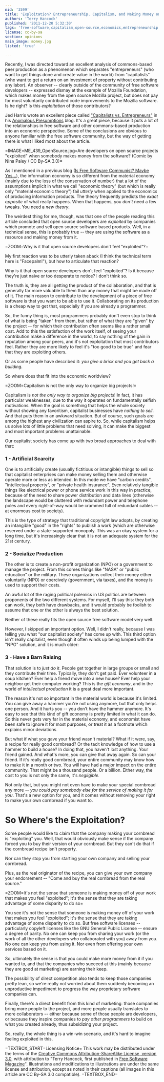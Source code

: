 ```yaml
---
nid: '3599'
title: 'Exploitation? Entrepreneurship, Capitalism, and Making Money on Free Software'
authors: 'Terry Hancock'
published: '2011-12-20 5:32:30'
tags: 'free-software,capitalism,open-source,economics,entrepreneurship'
license: cc-by-sa
section: opinions
main_image: money.jpg
listed: 'true'

---
```

<!-- Exploitation? Entrepreneurship, Capitalism, and Making Money on Free Software -->

Recently, I was directed toward an excellent analysis of commons-based peer production as a phenomenon which separates "entrepreneurs" (who want to get things done and create value in the world) from "capitalists" (who want to get a return on an investment of property without contributing any labor). An observer -- clearly outside of the community of free software developers -- expressed dismay at the example of Mozilla Foundation, which makes money from the open source Mozilla project, but does not pay for most voluntarily contributed code improvements to the Mozilla software. Is he right? Is this _exploitation_ of those contributors?

<!--break-->

Jed Harris wrote an excellent piece called ["Capitalists vs. Entrepreneurs"](http://jed.jive.com/2007/02/capitalists-vs-entrepreneurs/) in his [Anomalous Presumptions](http://jed.jive.com/) blog. It's a great piece, because it puts a lot of the relationships in free software and other commons-based production into an economic perspective. Some of the conclusions are obvious to anyone familiar with the free software community, but the way of getting there is what I liked most about the article.

=IMAGE=ME_439_OpenSource.jpg=Are developers on open source projects "exploited" when somebody makes money from the software? (Comic by Nina Paley / CC By-SA 3.0)=

As I mentioned in a previous blog ([Is Free Software Communist? Maybe Yes...](http://www.freesoftwaremagazine.com/node/1707)), the information economy is so different from the material economy (mainly due to the loss of the conservation of number) that a lot of the assumptions implicit in what we call "economic theory" (but which is really only "material economic theory") fail _utterly_ when applied to the economics of producing information products. The theory frequently predicts the _exact opposite_ of what really happens. When that happens, you _don't_ need a few tweaks. You need a _new theory_.

The weirdest thing for me, though, was that one of the people reading this article concluded that open source developers are _exploited_ by companies which promote and sell open source software based products. Well, in a technical sense, this is probably true -- they are using the software as a resource and making money from it.

=ZOOM=Why is it that open source developers don't feel "exploited"?=

My first reaction was to be utterly taken aback (I think the technical term here is "Facepalm!"), but how to articulate that reaction?

Why is it that open source developers don't feel "exploited"? Is it because they're just naive or too desperate to notice? I don't think so.

The truth is, they are all getting the product of the collaboration, and that is generally far more valuable to them than any money that might be made off of it. The main reason to contribute to the development of a piece of free software is that you want to be able to use it. Collaborating on its production is a cheap way to get that, especially if you are already a programmer.

So, the funny thing is, most programmers probably don't even stop to think of what is being "taken" from them, but rather of what they are "given" by the project -- for which their contribution often seems like a rather small cost. Add to this the satisfaction of the work itself, of seeing your contribution make a difference in the world, to say nothing of the gain in reputation among your peers, and it's not exploitation that most contributors feel. Rather they are more likely to feel it's "too good to be true" and fear that they are exploiting others. 

Or as some people have described it: _you give a brick and you get back a building_.

So where does that fit into the economic worldview?

=ZOOM=Capitalism is not the only way to organize big projects!=

Capitalism is _not the only way to organize big projects_! In fact, it has particular weaknesses, due to the way it operates on fundamentally selfish motivations. When the goal is something that helps the whole society without showing any favoritism, capitalist businesses have _nothing to sell_. And that puts them in an awkward situation. But of course, such goals are among the highest any civilization can aspire to. So, while capitalism helps us solve lots of little problems that need solving, it can make the biggest and most important problems unattainable.

Our capitalist society has come up with two broad approaches to deal with that: 

### 1 - Artificial Scarcity

One is to artificially create (usually fictitious or intangible) things to sell so that capitalist enterprises can make money selling them and otherwise operate more or less as intended. In this mode we have "carbon credits", "intellectual property", or "private health insurance". Even relatively tangible things like electrical power or phone service work in this way in practice, because of the need to share power distribution and data lines (otherwise the landscape would be cluttered with redundant power and telephone poles and every right-of-way would be crammed full of redundant cables -- at enormous cost to society).

This is the type of strategy that traditional copyright law adopts, by creating an intangible "good" in the "rights" to publish a work (which are otherwise reserved under a state-supported monopoly. This was an okay system for a long time, but it's increasingly clear that it is not an adequate system for the 21st century.

### 2 - Socialize Production

The other is to create a non-profit organization (NPO) or a government to manage the project. From this comes things like "NASA" or "public education" or the military. These organizations collect their money either voluntarily (NPO) or coercively (government, via taxes), and the money is used to support their costs.

An awful lot of the raging political polemics in US politics are between proponents of the two different systems. For myself, I'll say this: they both can work, they both have drawbacks, and it would probably be foolish to assume that one or the other is always the best solution.

Neither of these really fits the open source free software model very well.

However, I skipped an important option. Well, I didn't really, because I was telling you what "our capitalist society" has come up with. This third option isn't really capitalist, even though it often winds up being lumped with the "NPO" solution, and it is much older:

### 3 - Have a Barn Raising

That solution is to _just do it_. People get together in large groups or small and they contribute their time. Typically, they don't get paid. Ever volunteer in a soup kitchen? Ever help a friend move into a new house? Ever help your neighbor get their computer working? This is the _gift economy_, and in the world of _intellectual production_ it is a great deal more important.

The reason it's not so important in the material world is because it's limited. You can give away a hammer you're not using anymore, but that only helps one person. And it hurts you -- you don't have the hammer anymore. It's easy to see that this kind of gift economy is pretty limited in what it can do. So this never gets very far in the material economy, and economist have been safe to ignore it for most purposes, or treat it as a footnote which explains minor deviations.

But what if what you gave your friend wasn't material? What if it were, say, a recipe for really good cornbread? Or the tacit knowledge of how to use a hammer to build a house? In doing that, you haven't lost anything. Your friend gained. And what's more, you can give that away again. So can your friend. If it's really good cornbread, your entire community may know how to make it in a month or two. You will have had a major impact on the entire community. That might be a thousand people. Or a billion. Either way, the cost to you is not only the same, it's _negligible_.

Not only that, but you might not even have to make your special cornbread any more -- _you could pay somebody else for the service of making it for you_. That's a new option for you, and it comes without removing your right to make your own cornbread if you want to.

# So Where's the Exploitation?

Some people would like to claim that the company making your cornbread is "exploiting" you. Well, that would obviously make sense if the company forced you to buy their version of your cornbread. But they can't do that if the cornbread recipe isn't property.

Nor can they stop you from starting your own company and selling your cornbread.

Plus, as the real originator of the recipe, you can give your own company your endorsement -- "Come and buy the real cornbread from the real source."

=ZOOM=It's not the sense that someone is making money off of your work that makes you feel "exploited"; it's the sense that they are taking advantage of some disparity to do so=

You see it's not the sense that someone is making money off of your work that makes you feel "exploited"; it's the sense that they are taking advantage of some disparity to do so. But free software licenses -- particularly copyleft licenses like the GNU General Public License -- ensure a degree of parity. No one can keep you from sharing your work (or the work of all the other developers who collaborated with you) away from you. No one can keep you from using it. Nor even from offering your own services based on it.

So, ultimately the sense is that you could make more money from it if you wanted to, and that the companies who succeed at this (mainly because they are good at marketing) are earning their keep.

The possibility of direct competition also tends to keep those companies pretty lean, so we're really not worried about them suddenly becoming an unproductive impediment to progress the way proprietary software companies can.

Finally, there's a direct benefit from this kind of marketing: those companies bring more people to the project, and more people usually translates to more collaborators -- either because some of those people are developers, or because they inspire companies to _pay other programmers_ to build on what you created already, thus subsidizing your project.

So, really, the whole thing is a win-win scenario, and it's hard to imagine feeling exploited in this.

=TEXTBOX_START=Licensing Notice=
This work may be distributed under the terms of the [Creative Commons Attribution-ShareAlike License, version 3.0](http://creativecommons.org/licenses/by-sa/3.0), with attribution to "Terry Hancock, first published in [Free Software Magazine](http://www.freesoftwaremagazine.com)". Illustrations and modifications to illustrations are under the same license and attribution, except as noted in their captions (all images in this article are CC By-SA 3.0 compatible).
=TEXTBOX_END=



